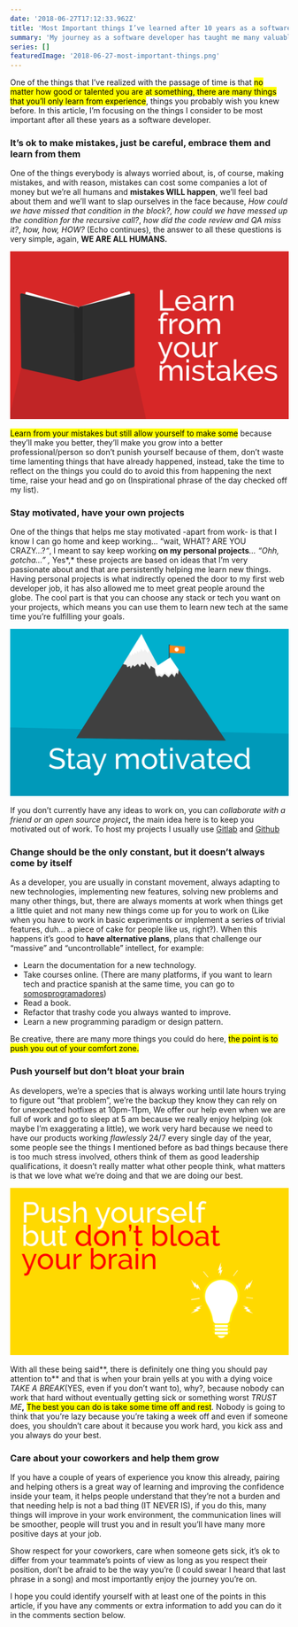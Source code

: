 ```yaml
---
date: '2018-06-27T17:12:33.962Z'
title: 'Most Important things I’ve learned after 10 years as a software developer'
summary: 'My journey as a software developer has taught me many valuablle lessons, in this article I share some of the lessons with you'
series: []
featuredImage: '2018-06-27-most-important-things.png'
---
```


One of the things that I’ve realized with the passage of time is that <mark>no matter how good or talented you are at something, there are many things that you’ll only learn from experience</mark>, things you probably wish you knew before. In this article, I’m focusing on the things I consider to be most important after all these years as a software developer.

### It’s ok to make mistakes, just be careful, embrace them and learn from them

One of the things everybody is always worried about, is, of course, making mistakes, and with reason, mistakes can cost some companies a lot of money but we’re all humans and **mistakes WILL happen**, we’ll feel bad about them and we’ll want to slap ourselves in the face because, _How could we have missed that condition in the block?,_ _how could we have messed up the condition for the recursive call?_, _how did the code review and QA miss it?_, _how, how, HOW?_ (Echo continues), the answer to all these questions is very simple, again, **WE ARE ALL HUMANS.**

![](../images/2018-06-27-learn-from-your-mistakes.png)

<mark>Learn from your mistakes but still allow yourself to make some</mark> because they’ll make you better, they’ll make you grow into a better professional/person so don’t punish yourself because of them, don’t waste time lamenting things that have already happened, instead, take the time to reflect on the things you could do to avoid this from happening the next time, raise your head and go on (Inspirational phrase of the day checked off my list).

### Stay motivated, have your own projects

One of the things that helps me stay motivated -apart from work- is that I know I can go home and keep working… “wait, WHAT? ARE YOU CRAZY…?_“_, I meant to say keep working **on my personal projects**_… “Ohh, gotcha…” ,_ Yes*,* these projects are based on ideas that I’m very passionate about and that are persistently helping me learn new things. Having personal projects is what indirectly opened the door to my first web developer job, it has also allowed me to meet great people around the globe. The cool part is that you can choose any stack or tech you want on your projects, which means you can use them to learn new tech at the same time you’re fulfilling your goals.

![](../images/2018-06-27-stay-motivated.png)

If you don’t currently have any ideas to work on, you can _collaborate with a friend or an open source project_**,** the main idea here is to keep you motivated out of work. To host my projects I usually use [Gitlab](https://gitlab.com/) and [Github](http://github.com/)

### Change should be the only constant, but it doesn’t always come by itself

As a developer, you are usually in constant movement, always adapting to new technologies, implementing new features, solving new problems and many other things, but, there are always moments at work when things get a little quiet and not many new things come up for you to work on (Like when you have to work in basic experiments or implement a series of trivial features, duh… a piece of cake for people like us, right?). When this happens it’s good to **have alternative plans**, plans that challenge our “massive” and “uncontrollable” intellect, for example:

-   Learn the documentation for a new technology.
-   Take courses online. (There are many platforms, if you want to learn tech and practice spanish at the same time, you can go to [somosprogramadores](http://somosprogramadores.com/))
-   Read a book.
-   Refactor that trashy code you always wanted to improve.
-   Learn a new programming paradigm or design pattern.

Be creative, there are many more things you could do here, <mark>the point is to push you out of your comfort zone.</mark>

### Push yourself but don’t bloat your brain

As developers, we’re a species that is always working until late hours trying to figure out “that problem”, we’re the backup they know they can rely on for unexpected hotfixes at 10pm-11pm, We offer our help even when we are full of work and go to sleep at 5 am because we really enjoy helping (ok maybe I’m exaggerating a little), we work very hard because we need to have our products working _flawlessly_ 24/7 every single day of the year, some people see the things I mentioned before as bad things because there is too much stress involved, others think of them as good leadership qualifications, it doesn’t really matter what other people think, what matters is that we love what we’re doing and that we are doing our best.

![](../images/2018-06-27-push-yourself.png)

With all these being said**, there is definitely one thing you should pay attention to** and that is when your brain yells at you with a dying voice _TAKE A BREAK_(YES, even if you don’t want to), why?, because nobody can work that hard without eventually getting sick or something worst _TRUST ME_**,** <mark>The best you can do is take some time off and rest</mark>. Nobody is going to think that you’re lazy because you’re taking a week off and even if someone does, you shouldn’t care about it because you work hard, you kick ass and you always do your best.

### Care about your coworkers and help them grow

If you have a couple of years of experience you know this already, pairing and helping others is a great way of learning and improving the confidence inside your team, it helps people understand that they’re not a burden and that needing help is not a bad thing (IT NEVER IS), if you do this, many things will improve in your work environment, the communication lines will be smoother, people will trust you and in result you’ll have many more positive days at your job.

Show respect for your coworkers, care when someone gets sick, it’s ok to differ from your teammate’s points of view as long as you respect their position, don’t be afraid to be the way you’re (I could swear I heard that last phrase in a song) and most importantly enjoy the journey you’re on.

I hope you could identify yourself with at least one of the points in this article, if you have any comments or extra information to add you can do it in the comments section below.
